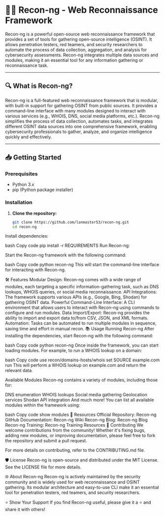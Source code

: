 # 🕵️‍♂️ Recon-ng - Web Reconnaissance Framework

Recon-ng is a powerful open-source web reconnaissance framework that provides a set of tools for gathering open-source intelligence (OSINT). It allows penetration testers, red teamers, and security researchers to automate the process of data collection, aggregation, and analysis for cybersecurity assessments. Recon-ng integrates multiple data sources and modules, making it an essential tool for any information gathering or reconnaissance task.

---

## 🔍 What is Recon-ng?

Recon-ng is a full-featured web reconnaissance framework that is modular, with built-in support for gathering OSINT from public sources. It provides a command-line interface with many modules designed to interact with various services (e.g., WHOIS, DNS, social media platforms, etc.). Recon-ng simplifies the process of data collection, automates tasks, and integrates different OSINT data sources into one comprehensive framework, enabling cybersecurity professionals to gather, analyze, and organize intelligence quickly and effectively.

---

## 📥 Getting Started

### Prerequisites

- Python 3.x
- pip (Python package installer)

### Installation

1. **Clone the repository:**

   ```bash
   git clone https://github.com/lanmaster53/recon-ng.git
   cd recon-ng
Install dependencies:

bash
Copy code
pip install -r REQUIREMENTS
Run Recon-ng:

Start the Recon-ng framework with the following command:

bash
Copy code
python recon-ng
This will start the command-line interface for interacting with Recon-ng.

🛠️ Features
Modular Design: Recon-ng comes with a wide range of modules, each targeting a specific information-gathering task, such as DNS lookups, WHOIS queries, or social media reconnaissance.
API Integrations: The framework supports various APIs (e.g., Google, Bing, Shodan) for gathering OSINT data.
Powerful Command-Line Interface: A CLI environment that allows users to interact with Recon-ng using commands to configure and run modules.
Data Import/Export: Recon-ng provides the ability to import and export data to/from CSV, JSON, and XML formats.
Automation: Tasks can be automated to run multiple modules in sequence, saving time and effort in manual recon.
📚 Usage
Running Recon-ng
After installing the dependencies, start Recon-ng with the following command:

bash
Copy code
python recon-ng
Once inside the framework, you can start loading modules. For example, to run a WHOIS lookup on a domain:

bash
Copy code
use recon/domains-hosts/whois
set SOURCE example.com
run
This will perform a WHOIS lookup on example.com and return the relevant data.

Available Modules
Recon-ng contains a variety of modules, including those for:

DNS enumeration
WHOIS lookups
Social media gathering
Geolocation services
Shodan API integration
And much more!
You can list all available modules within the framework using:

bash
Copy code
show modules
📘 Resources
Official Repository: Recon-ng GitHub
Documentation: Recon-ng Wiki
Recon-ng Blog: Recon-ng Blog
Recon-ng Training: Recon-ng Training Resources
🤝 Contributing
We welcome contributions from the community! Whether it's fixing bugs, adding new modules, or improving documentation, please feel free to fork the repository and submit a pull request.

For more details on contributing, refer to the CONTRIBUTING.md file.

🛡️ License
Recon-ng is open-source and distributed under the MIT License. See the LICENSE file for more details.

🌐 About Recon-ng
Recon-ng is actively maintained by the security community and is widely used for web reconnaissance and OSINT gathering. Its modular architecture and easy-to-use CLI make it an essential tool for penetration testers, red teamers, and security researchers.

⭐ Show Your Support
If you find Recon-ng useful, please give it a ⭐ and share it with others!

